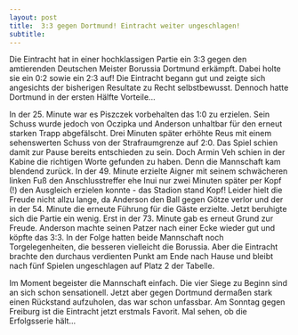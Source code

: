 ```yaml
---
layout: post
title:  3:3 gegen Dortmund! Eintracht weiter ungeschlagen!
subtitle:  
---
```


Die Eintracht hat in einer hochklassigen Partie ein 3:3 gegen den amtierenden Deutschen Meister Borussia Dortmund erkämpft. Dabei holte sie ein 0:2 sowie ein 2:3 auf! Die Eintracht begann gut und zeigte sich angesichts der bisherigen Resultate zu Recht selbstbewusst. Dennoch hatte Dortmund in der ersten Hälfte Vorteile...

In der 25. Minute war es Piszczek vorbehalten das 1:0 zu erzielen. Sein Schuss wurde jedoch von Oczipka und Anderson unhaltbar für den erneut starken Trapp abgefälscht. Drei Minuten später erhöhte Reus mit einem sehenswerten Schuss von der Strafraumgrenze auf 2:0. Das Spiel schien damit zur Pause bereits entschieden zu sein. Doch Armin Veh schien in der Kabine die richtigen Worte gefunden zu haben. Denn die Mannschaft kam blendend zurück. In der 49. Minute erzielte Aigner mit seinem schwächeren linken Fuß den Anschlusstreffer ehe Inui nur zwei Minuten später per Kopf (!) den Ausgleich erzielen konnte - das Stadion stand Kopf! Leider hielt die Freude nicht allzu lange, da Anderson den Ball gegen Götze verlor und der in der 54. Minute die erneute Führung für die Gäste erzielte. Jetzt beruhigte sich die Partie ein wenig. Erst in der 73. Minute gab es erneut Grund zur Freude. Anderson machte seinen Patzer nach einer Ecke wieder gut und köpfte das 3:3. In der Folge hatten beide Mannschaft noch Torgelegenheiten, die besseren vielleicht die Borussia. Aber die Eintracht brachte den durchaus verdienten Punkt am Ende nach Hause und bleibt nach fünf Spielen ungeschlagen auf Platz 2 der Tabelle.  
  
Im Moment begeister die Mannschaft einfach. Die vier Siege zu Beginn sind an sich schon sensationell. Jetzt aber gegen Dortmund dermaßen stark einen Rückstand aufzuholen, das war schon unfassbar. Am Sonntag gegen Freiburg ist die Eintracht jetzt erstmals Favorit. Mal sehen, ob die Erfolgsserie hält...
